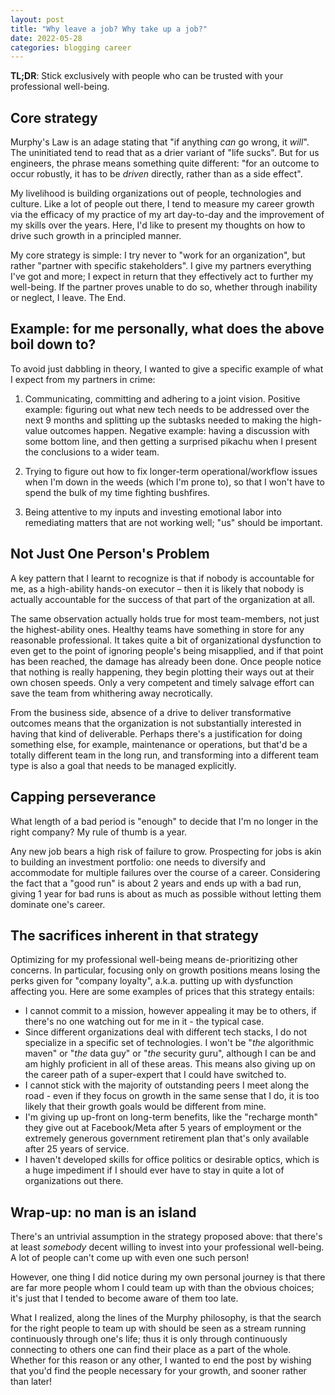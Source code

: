 ```yaml
---
layout: post
title: "Why leave a job? Why take up a job?"
date: 2022-05-28
categories: blogging career
---
```

**TL;DR**: Stick exclusively with people who can be trusted with your professional well-being.

## Core strategy
Murphy's Law is an adage stating that "if anything *can* go wrong, it *will*". The uninitiated tend to read that as a drier variant of "life sucks". But for us engineers, the phrase means something quite different: "for an outcome to occur robustly, it has to be *driven* directly, rather than as a side effect".

My livelihood is building organizations out of people, technologies and culture. Like a lot of people out there, I tend to measure my career growth via the efficacy of my practice of my art day-to-day and the improvement of my skills over the years. Here, I'd like to present my thoughts on how to drive such growth in a principled manner.

My core strategy is simple: I try never to "work for an organization", but rather "partner with specific stakeholders". I give my partners everything I've got and more; I expect in return that they effectively act to further my well-being. If the partner proves unable to do so, whether through inability or neglect, I leave. The End.

## Example: for me personally, what does the above boil down to?
To avoid just dabbling in theory, I wanted to give a specific example of what I expect from my partners in crime:

1. Communicating, committing and adhering to a joint vision. Positive example: figuring out what new tech needs to be addressed over the next 9 months and splitting up the subtasks needed to making the high-value outcomes happen. Negative example: having a discussion with some bottom line, and then getting a surprised pikachu when I present the conclusions to a wider team.

2. Trying to figure out how to fix longer-term operational/workflow issues when I'm down in the weeds (which I'm prone to), so that I won't have to spend the bulk of my time fighting bushfires.

3. Being attentive to my inputs and investing emotional labor into remediating matters that are not working well; "us" should be important.

## Not Just One Person's Problem
A key pattern that I learnt to recognize is that if nobody is accountable for me, as a high-ability hands-on executor – then it is likely that nobody is actually accountable for the success of that part of the organization at all.

The same observation actually holds true for most team-members, not just the highest-ability ones. Healthy teams have something in store for any reasonable professional. It takes quite a bit of organizational dysfunction to even get to the point of ignoring people's being misapplied, and if that point has been reached, the damage has already been done. Once people notice that nothing is really happening, they begin plotting their ways out at their own chosen speeds. Only a very competent and timely salvage effort can save the team from whithering away necrotically. 

From the business side, absence of a drive to deliver transformative outcomes means that the organization is not substantially interested in having that kind of deliverable. Perhaps there's a justification for doing something else, for example, maintenance or operations, but that'd be a totally different team in the long run, and transforming into a different team type is also a goal that needs to be managed explicitly.

## Capping perseverance
What length of a bad period is "enough" to decide that I'm no longer in the right company? My rule of thumb is a year. 

Any new job bears a high risk of failure to grow. Prospecting for jobs is akin to building an investment portfolio: one needs to diversify and accommodate for multiple failures over the course of a career. Considering the fact that a "good run" is about 2 years and ends up with a bad run, giving 1 year for bad runs is about as much as possible without letting them dominate one's career.

## The sacrifices inherent in that strategy
Optimizing for my professional well-being means de-prioritizing other concerns. In particular, focusing only on growth positions means losing the perks given for "company loyalty", a.k.a. putting up with dysfunction affecting you. Here are some examples of prices that this strategy entails:

- I cannot commit to a mission, however appealing it may be to others, if there's no one watching out for me in it - the typical case.
- Since different organizations deal with different tech stacks, I do not specialize in a specific set of technologies. I won't be "*the* algorithmic maven" or "*the* data guy" or "*the* security guru", although I can be and am highly proficient in all of these areas. This means also giving up on the career path of a super-expert that I could have switched to.
- I cannot stick with the majority of outstanding peers I meet along the road - even if they focus on growth in the same sense that I do,  it is too likely that their growth goals would be different from mine.
- I'm giving up up-front on long-term benefits, like the "recharge month" they give out at Facebook/Meta after 5 years of employment or the extremely generous government retirement plan that's only available after 25 years of service.
- I haven't developed skills for office politics or desirable optics, which is a huge impediment if I should ever have to stay in quite a lot of organizations out there.

## Wrap-up: no man is an island
There's an untrivial assumption in the strategy proposed above: that there's at least *somebody* decent willing to invest into your professional well-being. A lot of people can't come up with even one such person!

However, one thing I did notice during my own personal journey is that there are far more people whom I could team up with than the obvious choices; it's just that I tended to become aware of them too late.

What I realized, along the lines of the Murphy philosophy, is that the search for the right people to team up with should be seen as a stream running continuously through one's life; thus it is only through continuously connecting to others one can find their place as a part of the whole. Whether for this reason or any other, I wanted to end the post by wishing that you'd find the people necessary for your growth, and sooner rather than later!
